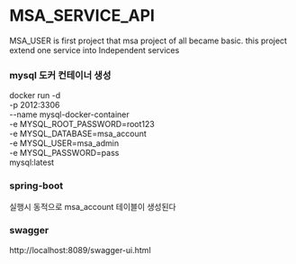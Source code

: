 # MSA_SERVICE_API
MSA_USER is first project that msa project of all became basic. this project extend one service into Independent services


### mysql 도커 컨테이너 생성
docker run -d \
-p 2012:3306 \
--name mysql-docker-container \
-e MYSQL_ROOT_PASSWORD=root123 \
-e MYSQL_DATABASE=msa_account \
-e MYSQL_USER=msa_admin \
-e MYSQL_PASSWORD=pass \
mysql:latest

### spring-boot
실행시 동적으로 msa_account 테이블이 생성된다

### swagger
http://localhost:8089/swagger-ui.html
